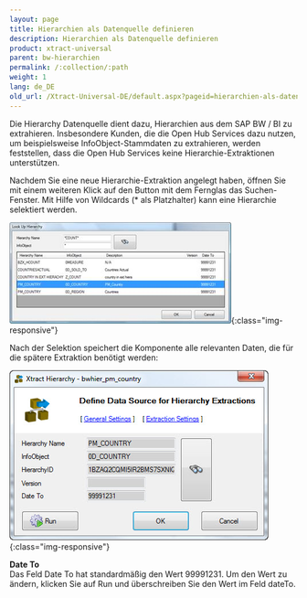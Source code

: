 ```yaml
---
layout: page
title: Hierarchien als Datenquelle definieren
description: Hierarchien als Datenquelle definieren
product: xtract-universal
parent: bw-hierarchien
permalink: /:collection/:path
weight: 1
lang: de_DE
old_url: /Xtract-Universal-DE/default.aspx?pageid=hierarchien-als-datenquelle-definieren
---
```


Die Hierarchy Datenquelle dient dazu, Hierarchien aus dem SAP BW / BI zu extrahieren. Insbesondere Kunden, die die Open Hub Services dazu nutzen, um beispielsweise InfoObject-Stammdaten zu extrahieren, werden feststellen, dass die Open Hub Services keine Hierarchie-Extraktionen unterstützen.

Nachdem Sie eine neue Hierarchie-Extraktion angelegt haben, öffnen Sie mit einem weiteren Klick auf den Button mit dem Fernglas das Suchen-Fenster. Mit Hilfe von Wildcards (* als Platzhalter) kann eine Hierarchie selektiert werden. 

![Look-Up-Hierarchy](/img/content/Look-Up-Hierarchy.png){:class="img-responsive"}

Nach der Selektion speichert die Komponente alle relevanten Daten, die für die spätere Extraktion benötigt werden:

![Define-Data-Source-Hierarchy](/img/content/Define-Data-Source-Hierarchy.jpg){:class="img-responsive"}

**Date To**<br>
Das Feld Date To hat standardmäßig den Wert 99991231. Um den Wert zu ändern, klicken Sie auf Run und überschreiben Sie den Wert im Feld dateTo.

